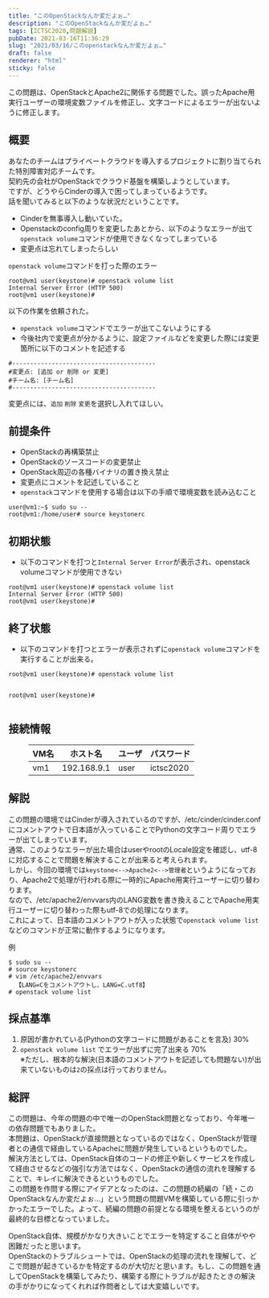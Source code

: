 ```yaml
---
title: "このOpenStackなんか変だよぉ…"
description: "このOpenStackなんか変だよぉ…"
tags: [ICTSC2020,問題解説]
pubDate: 2021-03-16T11:36:29
slug: "2021/03/16/このopenstackなんか変だよぉ…"
draft: false
renderer: "html"
sticky: false
---
```



<p>この問題は、OpenStackとApache2に関係する問題でした。誤ったApache用実行ユーザーの環境変数ファイルを修正し、文字コードによるエラーが出ないように修正します。</p>



<h2>概要</h2>



<p>あなたのチームはプライベートクラウドを導入するプロジェクトに割り当てられた特別障害対応チームです。<br>
契約先の会社がOpenStackでクラウド基盤を構築しようとしています。<br>
ですが、どうやらCinderの導入で困ってしまっているようです。<br>
話を聞いてみると以下のような状況だということです。</p>



<ul><li>Cinderを無事導入し動いていた。</li><li>Openstackのconfig周りを変更したあとから、以下のようなエラーが出て<code>openstack volume</code>コマンドが使用できなくなってしまっている</li><li>変更点は忘れてしまったらしい</li></ul>



<p><code>openstack volume</code>コマンドを打った際のエラー</p>


<div class="wp-block-syntaxhighlighter-code "><pre><code>root@vm1 user(keystone)# openstack volume list
Internal Server Error (HTTP 500)
root@vm1 user(keystone)#</code></pre></div>


<p>以下の作業を依頼された。</p>



<ul><li><code>openstack volume</code>コマンドでエラーが出てこないようにする</li><li>今後社内で変更点が分かるように、設定ファイルなどを変更した際には変更箇所に以下のコメントを記述する</li></ul>


<div class="wp-block-syntaxhighlighter-code "><pre><code>#----------------------------------------
#変更点: &#91;追加 or 削除 or 変更]
#チーム名: &#91;チーム名]
#----------------------------------------</code></pre></div>


<p>変更点には、<code>追加</code> <code>削除</code> <code>変更</code>を選択し入れてほしい。</p>



<h2>前提条件</h2>



<ul><li>OpenStackの再構築禁止</li><li>OpenStackのソースコードの変更禁止</li><li>OpenStack周辺の各種バイナリの置き換え禁止</li><li>変更点にコメントを記述していること</li><li><code>openstack</code>コマンドを使用する場合は以下の手順で環境変数を読み込むこと</li></ul>


<div class="wp-block-syntaxhighlighter-code "><pre><code>user@vm1:~$ sudo su --
root@vm1:/home/user# source keystonerc</code></pre></div>


<h2>初期状態</h2>



<ul><li>以下のコマンドを打つと<code>Internal Server Error</code>が表示され、openstack volumeコマンドが使用できない</li></ul>


<div class="wp-block-syntaxhighlighter-code "><pre><code>root@vm1 user(keystone)# openstack volume list
Internal Server Error (HTTP 500)
root@vm1 user(keystone)#</code></pre></div>


<h2>終了状態</h2>



<ul><li>以下のコマンドを打つとエラーが表示されずに<code>openstack volume</code>コマンドを実行することが出来る。</li></ul>


<div class="wp-block-syntaxhighlighter-code "><pre><code>root@vm1 user(keystone)# openstack volume list

root@vm1 user(keystone)#</code></pre></div>


<h2>接続情報</h2>



<figure class="wp-block-table"><table class=""><thead><tr><th>VM名</th><th>ホスト名</th><th>ユーザ</th><th>パスワード</th></tr></thead><tbody><tr><td>vm1</td><td>192.168.9.1</td><td>user</td><td>ictsc2020</td></tr></tbody></table></figure>



<h2>解説</h2>



<p>この問題の環境ではCinderが導入されているのですが、/etc/cinder/cinder.confにコメントアウトで日本語が入っていることでPythonの文字コード周りでエラーが出てしまっています。  <br>
通常、このようなエラーが出た場合はuserやrootのLocale設定を確認し、utf-8に対応することで問題を解決することが出来ると考えられます。  <br>
しかし、今回の環境では<code>keystone&lt;--&gt;Apache2&lt;--&gt;管理者</code>というようになっており、Apache2で処理が行われる際に一時的にApache用実行ユーザーに切り替わります。  <br>
なので、/etc/apache2/envvars内のLANG変数を書き換えることでApache用実行ユーザーに切り替わった際もutf-8での処理になります。  <br>
これによって、日本語のコメントアウトが入った状態で<code>openstack volume list</code>などのコマンドが正常に動作するようになります。</p>



<p>例</p>


<div class="wp-block-syntaxhighlighter-code "><pre><code>$ sudo su --
# source keystonerc
# vim /etc/apache2/envvars
  【LANG=Cをコメントアウトし、LANG=C.utf8】
# openstack volume list</code></pre></div>


<h2>採点基準</h2>



<ol><li>原因が書かれている(Pythonの文字コードに問題があることを言及) 30%  </li><li><code>openstack volume list</code> でエラーが出ずに完了出来る 70%  <br>
※ただし、根本的な解決(日本語のコメントアウトを記述しても問題ない)が出来ていないものは<code>2</code>の採点は行っておりません。</li></ol>



<h2>総評</h2>



<p>この問題は、今年の問題の中で唯一のOpenStack問題となっており、今年唯一の依存問題でもありました。  <br>
本問題は、OpenStackが直接問題となっているのではなく、OpenStackが管理者との通信で経由しているApacheに問題が発生しているというものでした。  <br>
解決方法としては、OpenStack自体のコードの修正や新しくサービスを作成して経由させるなどの強引な方法ではなく、OpenStackの通信の流れを理解することで、キレイに解決できるというものでした。  <br>
この問題を作問する際にアイデアとなったのは、この問題の続編の「続・このOpenStackなんか変だよぉ…」という問題の問題VMを構築している際に引っかかったエラーでした。よって、続編の問題の前提となる環境を整えるというのが最終的な目標となっていました。  </p>



<p>OpenStack自体、規模がかなり大きいことでエラーを特定すること自体がやや困難だったと思います。  <br>
OpenStackのトラブルシュートでは、OpenStackの処理の流れを理解して、どこで問題が起きているかを特定するのが大切だと思います。もし、この問題を通してOpenStackを構築してみたり、構築する際にトラブルが起きたときの解決の手がかりになってくれれば作問者としては大変嬉しいです。  </p>
